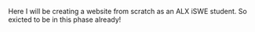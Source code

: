 Here I will be creating a website from scratch as an ALX iSWE student.
So exicted to be in this phase already!